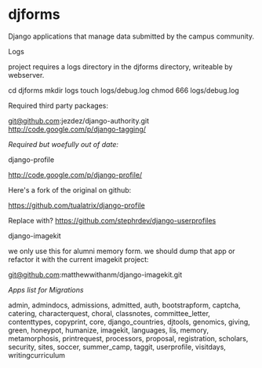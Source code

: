 djforms
===============

Django applications that manage data submitted by the campus community.

Logs

project requires a logs directory in the djforms directory, writeable by webserver.

cd djforms
mkdir logs
touch logs/debug.log
chmod 666 logs/debug.log

Required third party packages:

git@github.com:jezdez/django-authority.git
http://code.google.com/p/django-tagging/

_Required but woefully out of date:_

django-profile

http://code.google.com/p/django-profile/

Here's a fork of the original on github:

https://github.com/tualatrix/django-profile

Replace with?
https://github.com/stephrdev/django-userprofiles

django-imagekit

we only use this for alumni memory form. we should dump that app
or refactor it with the current imagekit project:

git@github.com:matthewwithanm/django-imagekit.git

_Apps list for Migrations_

admin, admindocs, admissions, admitted, auth, bootstrapform, captcha, catering, characterquest, choral, classnotes, committee_letter, contenttypes, copyprint, core, django_countries, djtools, genomics, giving, green, honeypot, humanize, imagekit, languages, lis, memory, metamorphosis, printrequest, processors, proposal, registration, scholars, security, sites, soccer, summer_camp, taggit, userprofile, visitdays, writingcurriculum
